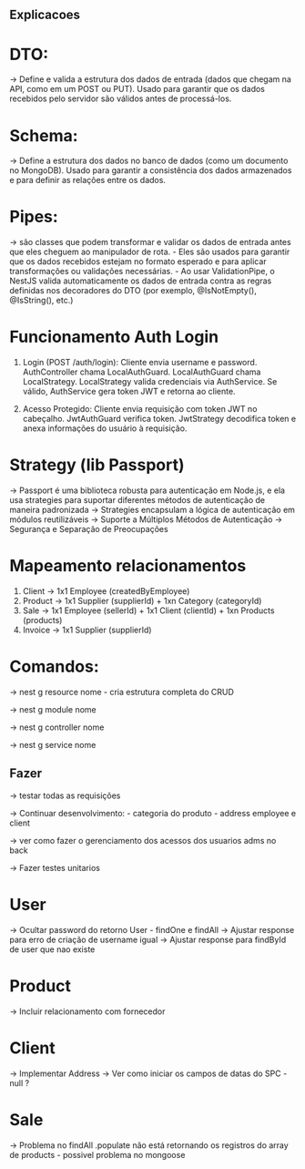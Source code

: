 ## Explicacoes 
# DTO: 
-> Define e valida a estrutura dos dados de entrada (dados que chegam na API, como em um POST ou PUT). Usado para garantir que os dados recebidos pelo servidor são válidos antes de processá-los.

# Schema: 
-> Define a estrutura dos dados no banco de dados (como um documento no MongoDB). Usado para garantir a consistência dos dados armazenados e para definir as relações entre os dados.

# Pipes: 
-> são classes que podem transformar e validar os dados de entrada antes que eles cheguem ao manipulador de rota.
    - Eles são usados para garantir que os dados recebidos estejam no formato esperado e para aplicar transformações ou validações necessárias.
    - Ao usar ValidationPipe, o NestJS valida automaticamente os dados de entrada contra as regras definidas nos decoradores do DTO (por exemplo, @IsNotEmpty(), @IsString(), etc.)

# Funcionamento Auth Login
1. Login (POST /auth/login):
    Cliente envia username e password.
    AuthController chama LocalAuthGuard.
    LocalAuthGuard chama LocalStrategy.
    LocalStrategy valida credenciais via AuthService.
    Se válido, AuthService gera token JWT e retorna ao cliente.

2. Acesso Protegido:
    Cliente envia requisição com token JWT no cabeçalho.
    JwtAuthGuard verifica token.
    JwtStrategy decodifica token e anexa informações do usuário à requisição.

# Strategy (lib Passport)
-> Passport é uma biblioteca robusta para autenticação em Node.js, e ela usa strategies para suportar diferentes métodos de autenticação de maneira padronizada
-> Strategies encapsulam a lógica de autenticação em módulos reutilizáveis
-> Suporte a Múltiplos Métodos de Autenticação
-> Segurança e Separação de Preocupações


# Mapeamento relacionamentos
1. Client -> 1x1 Employee (createdByEmployee)
2. Product -> 1x1 Supplier (supplierId) + 1xn Category (categoryId)
3. Sale -> 1x1 Employee (sellerId) + 1x1 Client (clientId) + 1xn Products (products)
4. Invoice -> 1x1 Supplier (supplierId)


# Comandos:
-> nest g resource nome
    - cria estrutura completa do CRUD

-> nest g module nome

-> nest g controller nome

-> nest g service nome


## Fazer
-> testar todas as requisições

-> Continuar desenvolvimento:
    - categoria do produto
    - address employee e client

-> ver como fazer o gerenciamento dos acessos dos usuarios adms no back


-> Fazer testes unitarios

# User
-> Ocultar password do retorno User - findOne e findAll
-> Ajustar response para erro de criação de username igual
-> Ajustar response para findById de user que nao existe

# Product
-> Incluir relacionamento com fornecedor

# Client
-> Implementar Address
-> Ver como iniciar os campos de datas do SPC - null ?

# Sale
-> Problema no findAll .populate não está retornando os registros do array de products - possivel problema no mongoose
